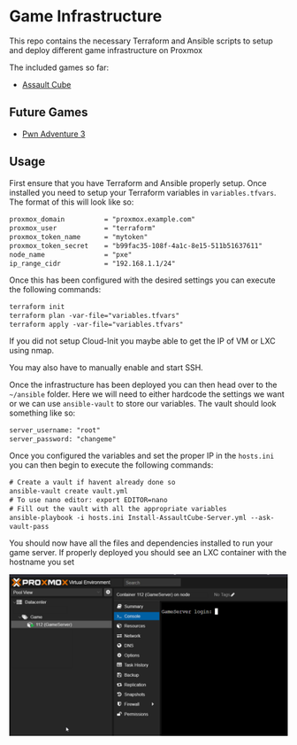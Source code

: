 # Game Infrastructure
This repo contains the necessary Terraform and Ansible scripts to setup and deploy different game infrastructure on Proxmox

The included games so far:
- [Assault Cube](https://assault.cubers.net/)

## Future Games
- [Pwn Adventure 3](https://www.pwnadventure.com/)

## Usage
First ensure that you have Terraform and Ansible properly setup. Once installed you need to setup your Terraform variables in `variables.tfvars`. The format of this will look like so:
```
proxmox_domain          = "proxmox.example.com"
proxmox_user            = "terraform"
proxmox_token_name      = "mytoken"
proxmox_token_secret    = "b99fac35-108f-4a1c-8e15-511b51637611"
node_name               = "pxe"
ip_range_cidr           = "192.168.1.1/24"
```

Once this has been configured with the desired settings you can execute the following commands:

```shell
terraform init
terraform plan -var-file="variables.tfvars"
terraform apply -var-file="variables.tfvars"
```

If you did not setup Cloud-Init you maybe able to get the IP of VM or LXC using nmap.

You may also have to manually enable and start SSH.

Once the infrastructure has been deployed you can then head over to the `~/ansible` folder. Here we will need to either hardcode the settings we want or we can use `ansible-vault` to store our variables. The vault should look something like so:

```
server_username: "root"
server_password: "changeme"
```

Once you configured the variables and set the proper IP in the `hosts.ini` you can then begin to execute the following commands:

```shell
# Create a vault if havent already done so
ansible-vault create vault.yml
# To use nano editor: export EDITOR=nano
# Fill out the vault with all the appropriate variables 
ansible-playbook -i hosts.ini Install-AssaultCube-Server.yml --ask-vault-pass
```

You should now have all the files and dependencies installed to run your game server. If properly deployed you should see an LXC container with the hostname you set

![Deployed Game Server](assets/proxmox.png)